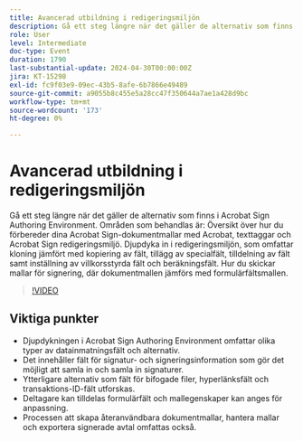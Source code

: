 ```yaml
---
title: Avancerad utbildning i redigeringsmiljön
description: Gå ett steg längre när det gäller de alternativ som finns i Acrobat Sign Authoring Environment.
role: User
level: Intermediate
doc-type: Event
duration: 1790
last-substantial-update: 2024-04-30T00:00:00Z
jira: KT-15298
exl-id: fc9f03e9-09ec-43b5-8afe-6b7866e49489
source-git-commit: a9055b8c455e5a28cc47f350644a7ae1a428d9bc
workflow-type: tm+mt
source-wordcount: '173'
ht-degree: 0%

---
```


# Avancerad utbildning i redigeringsmiljön

Gå ett steg längre när det gäller de alternativ som finns i Acrobat Sign Authoring Environment. Områden som behandlas är: Översikt över hur du förbereder dina Acrobat Sign-dokumentmallar med Acrobat, texttaggar och Acrobat Sign redigeringsmiljö. Djupdyka in i redigeringsmiljön, som omfattar kloning jämfört med kopiering av fält, tillägg av specialfält, tilldelning av fält samt inställning av villkorsstyrda fält och beräkningsfält. Hur du skickar mallar för signering, där dokumentmallen jämförs med formulärfältsmallen.

>[!VIDEO](https://video.tv.adobe.com/v/3455903/?learn=on&captions=swe)

## Viktiga punkter

* Djupdykningen i Acrobat Sign Authoring Environment omfattar olika typer av datainmatningsfält och alternativ.
* Det innehåller fält för signatur- och signeringsinformation som gör det möjligt att samla in och samla in signaturer.
* Ytterligare alternativ som fält för bifogade filer, hyperlänksfält och transaktions-ID-fält utforskas.
* Deltagare kan tilldelas formulärfält och mallegenskaper kan anges för anpassning.
* Processen att skapa återanvändbara dokumentmallar, hantera mallar och exportera signerade avtal omfattas också.
